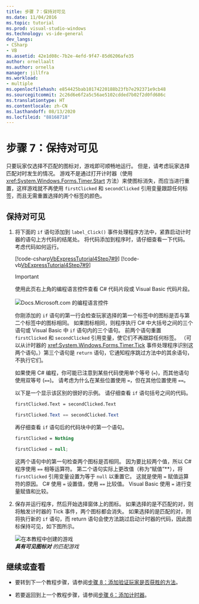 ```yaml
---
title: 步骤 7：保持对可见
ms.date: 11/04/2016
ms.topic: tutorial
ms.prod: visual-studio-windows
ms.technology: vs-ide-general
dev_langs:
- CSharp
- VB
ms.assetid: 42e1d08c-7b2e-4efd-9f47-85d6206afe35
author: ornellaalt
ms.author: ornella
manager: jillfra
ms.workload:
- multiple
ms.openlocfilehash: e854425bab10174220188b23fb7e292371e9cb48
ms.sourcegitcommit: 2c26d6e6f2a5c56ae5102cdded7b02f2d0fd686c
ms.translationtype: HT
ms.contentlocale: zh-CN
ms.lasthandoff: 08/13/2020
ms.locfileid: "88168718"
---
```

# <a name="step-7-keep-pairs-visible"></a>步骤 7：保持对可见
只要玩家仅选择不匹配的图标对，游戏即可顺畅地运行。 但是，请考虑玩家选择匹配对时发生的情况。 游戏不是通过打开计时器（使用 <xref:System.Windows.Forms.Timer.Start> 方法）来使图标消失，而应当进行重置，这样游戏就不再使用 `firstClicked` 和 `secondClicked` 引用变量跟踪任何标签，而且无需重置选择的两个标签的颜色。

## <a name="to-keep-pairs-visible"></a>保持对可见

1. 将下面的 `if` 语句添加到 `label_Click()` 事件处理程序方法中，紧靠启动计时器的语句上方代码的结尾处。 将代码添加到程序时，请仔细查看一下代码。 考虑代码如何运行。

     [!code-csharp[VbExpressTutorial4Step7#9](../ide/codesnippet/CSharp/step-7-keep-pairs-visible_1.cs)]
     [!code-vb[VbExpressTutorial4Step7#9](../ide/codesnippet/VisualBasic/step-7-keep-pairs-visible_1.vb)]

     > [!IMPORTANT]
     > 使用此页右上角的编程语言控件查看 C# 代码片段或 Visual Basic 代码片段。<br><br>![Docs.Microsoft.com 的编程语言控件](../ide/media/docs-programming-language-control.png)

     你刚添加的 `if` 语句的第一行会检查玩家选择的第一个标签中的图标是否与第二个标签中的图标相同。 如果图标相同，则程序执行 C# 中大括号之间的三个语句或 Visual Basic 中 `if` 语句内的三个语句。 前两个语句重置 `firstClicked` 和 `secondClicked` 引用变量，使它们不再跟踪任何标签。 （可以从计时器的 <xref:System.Windows.Forms.Timer.Tick> 事件处理程序识别这两个语句。）第三个语句是 `return` 语句，它通知程序跳过方法中的其余语句，不执行它们。

     如果使用 C# 编程，你可能已注意到某些代码使用单个等号 (`=`)，而其他语句使用双等号 (`==`)。 请考虑为什么在某些位置使用 `=`，但在其他位置使用 `==`。

     以下是一个显示该区别的很好的示例。 请仔细查看 `if` 语句括号之间的代码。

    ```vb
    firstClicked.Text = secondClicked.Text
    ```

    ```csharp
    firstClicked.Text == secondClicked.Text
    ```

     再仔细查看 `if` 语句后的代码块中的第一个语句。

    ```vb
    firstClicked = Nothing
    ```

    ```csharp
    firstClicked = null;
    ```

     这两个语句中的第一句检查两个图标是否相同。 因为要比较两个值，所以 C# 程序使用 `==` 相等运算符。 第二个语句实际上更改值（称为“赋值”**），将 `firstClicked` 引用变量设置为等于 `null` 以重置它。 这就是使用 `=` 赋值运算符的原因。 C# 使用 `=` 设置值，使用 `==` 比较值。 Visual Basic 使用 `=` 进行变量赋值和比较。

2. 保存并运行程序，然后开始选择窗体上的图标。 如果选择的是不匹配的对，则将触发计时器的 Tick 事件，两个图标都会消失。 如果选择的是匹配的对，则将执行新的 `if` 语句，而 return 语句会使方法跳过启动计时器的代码，因此图标保持可见，如下图所示。

     ![在本教程中创建的游戏](../ide/media/express_finishedgame.png)<br/>
***具有可见图标对*** *的匹配游戏*

## <a name="to-continue-or-review"></a>继续或查看

- 要转到下一个教程步骤，请参阅[步骤 8：添加验证玩家是否获胜的方法](../ide/step-8-add-a-method-to-verify-whether-the-player-won.md)。

- 若要返回到上一个教程步骤，请参阅[步骤 6：添加计时器](../ide/step-6-add-a-timer.md)。
